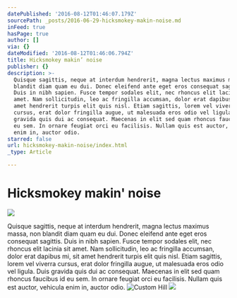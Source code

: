 ```yaml
---
datePublished: '2016-08-12T01:46:07.179Z'
sourcePath: _posts/2016-06-29-hicksmokey-makin-noise.md
inFeed: true
hasPage: true
author: []
via: {}
dateModified: '2016-08-12T01:46:06.794Z'
title: Hicksmokey makin’ noise
publisher: {}
description: >-
  Quisque sagittis, neque at interdum hendrerit, magna lectus maximus massa, non
  blandit diam quam eu dui. Donec eleifend ante eget eros consequat sagittis.
  Duis in nibh sapien. Fusce tempor sodales elit, nec rhoncus elit lacinia sit
  amet. Nam sollicitudin, leo ac fringilla accumsan, dolor erat dapibus mi, sit
  amet hendrerit turpis elit quis nisl. Etiam sagittis, lorem vel viverra
  cursus, erat dolor fringilla augue, ut malesuada eros odio vel ligula. Duis
  gravida quis dui ac consequat. Maecenas in elit sed quam rhoncus faucibus id
  eu sem. In ornare feugiat orci eu facilisis. Nullam quis est auctor, vehicula
  enim in, auctor odio.
starred: false
url: hicksmokey-makin-noise/index.html
_type: Article

---
```

# Hicksmokey makin' noise
![](https://the-grid-user-content.s3-us-west-2.amazonaws.com/873da8fb-b4b5-409c-843f-cff3fe482127.jpg)

Quisque sagittis, neque at interdum hendrerit, magna lectus maximus massa, non blandit diam quam eu dui. Donec eleifend ante eget eros consequat sagittis. Duis in nibh sapien. Fusce tempor sodales elit, nec rhoncus elit lacinia sit amet. Nam sollicitudin, leo ac fringilla accumsan, dolor erat dapibus mi, sit amet hendrerit turpis elit quis nisl. Etiam sagittis, lorem vel viverra cursus, erat dolor fringilla augue, ut malesuada eros odio vel ligula. Duis gravida quis dui ac consequat. Maecenas in elit sed quam rhoncus faucibus id eu sem. In ornare feugiat orci eu facilisis. Nullam quis est auctor, vehicula enim in, auctor odio.
![Custom Hill](https://the-grid-user-content.s3-us-west-2.amazonaws.com/98b954a3-7e90-4187-b790-dbb36cf00a21.jpg)
![](https://the-grid-user-content.s3-us-west-2.amazonaws.com/d0d61a9e-461a-41c8-a80e-380b7453cd87.jpg)